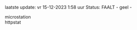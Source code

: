laatste update: 
vr 15-12-2023  1:58   uur 
Status: FAALT - geel - 
<div class="service Y">microstation</div><div class="service G">httpstat</div>